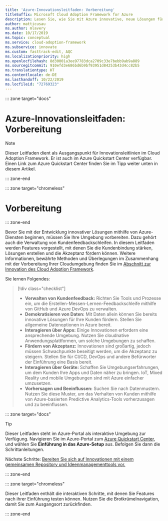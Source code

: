 ```yaml
---
title: 'Azure-Innovationsleitfaden: Vorbereitung'
titleSuffix: Microsoft Cloud Adoption Framework for Azure
description: Lesen Sie, wie Sie mit Azure innovative, neue Lösungen für Ihre Kunden entwickeln.
author: matticusau
ms.author: mlavery
ms.date: 10/17/2019
ms.topic: conceptual
ms.service: cloud-adoption-framework
ms.subservice: innovate
ms.custom: fasttrack-edit, AQC
ms.localizationpriority: high
ms.openlocfilehash: 8d30001a3ee97783dca2709c33e7bebb9ab9a889
ms.sourcegitcommit: 910efd3e686bd6b9bf93951d84253b43d4cc82b5
ms.translationtype: HT
ms.contentlocale: de-DE
ms.lasthandoff: 10/22/2019
ms.locfileid: "72769323"
---
```

::: zone target="docs"

# <a name="azure-innovation-guide-before-you-start"></a>Azure-Innovationsleitfaden: Vorbereitung

> [!NOTE]
> Dieser Leitfaden dient als Ausgangspunkt für Innovationsleitlinien im Cloud Adoption Framework. Er ist auch im Azure Quickstart Center verfügbar. Einen Link zum Azure Quickstart Center finden Sie im Tipp weiter unten in diesem Artikel.

::: zone-end

::: zone target="chromeless"

# <a name="before-you-start"></a>Vorbereitung

::: zone-end

Bevor Sie mit der Entwicklung innovativer Lösungen mithilfe von Azure-Diensten beginnen, müssen Sie Ihre Umgebung vorbereiten. Dazu gehört auch die Verwaltung von Kundenfeedbackschleifen. In diesem Leitfaden werden Features vorgestellt, mit denen Sie die Kundenbindung stärken, Lösungen erstellen und die Akzeptanz fördern können. Weitere Informationen, bewährte Methoden und Überlegungen im Zusammenhang mit der Vorbereitung Ihrer Cloudumgebung finden Sie im [Abschnitt zur Innovation des Cloud Adoption Framework](../index.md).

Sie lernen Folgendes:

> [!div class="checklist"]
>
> - **Verwalten von Kundenfeedback:** Richten Sie Tools und Prozesse ein, um die Erstellen-Messen-Lernen-Feedbackschleife mithilfe von GitHub und Azure DevOps zu verwalten.
> - **Demokratisieren von Daten:** Mit Daten allein können Sie bereits innovative Lösungen für Ihre Kunden fördern. Stellen Sie allgemeine Datenoptionen in Azure bereit.
> - **Interagieren über Apps:** Einige Innovationen erfordern eine ansprechende Umgebung. Nutzen Sie cloudnative Anwendungsplattformen, um solche Umgebungen zu schaffen.
> - **Fördern von Akzeptanz:** Innovationen sind großartig, jedoch müssen Schwachpunkte beseitigt werden, um die Akzeptanz zu steigern. Stellen Sie für CI/CD, DevOps und andere Befürworter der Einführung eine Basis bereit.
> - **Interagieren über Geräte:** Schaffen Sie Umgebungserfahrungen, um dem Kunden Ihre Apps und Daten näher zu bringen. IoT, Mixed Reality und mobile Umgebungen sind mit Azure einfacher umzusetzen.
> - **Vorhersagen und Beeinflussen:** Suchen Sie nach Datenmustern. Nutzen Sie diese Muster, um das Verhalten von Kunden mithilfe von Azure-basierten Predictive Analytics-Tools vorherzusagen und zu beeinflussen.

::: zone target="docs"

> [!TIP]
> Dieser Leitfaden steht im Azure-Portal als interaktive Umgebung zur Verfügung. Navigieren Sie im Azure-Portal zum [Azure Quickstart Center](https://portal.azure.com/?feature.quickstart=true#blade/Microsoft_Azure_Resources/QuickstartCenterBlade), und wählen Sie **Einführung in das Azure-Setup** aus. Befolgen Sie dann die Schrittanleitungen.

Nächste Schritte: [Bereiten Sie sich auf Innovationen mit einem gemeinsamen Repository und Ideenmanagementtools vor.](./adoption.md)

::: zone-end

::: zone target="chromeless"

Dieser Leitfaden enthält die interaktiven Schritte, mit denen Sie Features nach ihrer Einführung testen können. Nutzen Sie die Brotkrümelnavigation, damit Sie zum Ausgangsort zurückfinden.

::: zone-end
